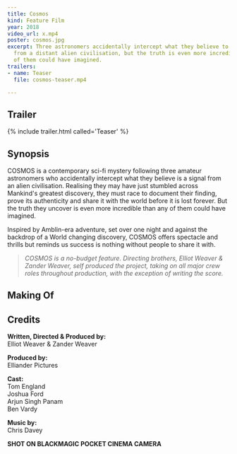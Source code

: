 ```yaml
---
title: Cosmos
kind: Feature Film
year: 2018
video_url: x.mp4
poster: cosmos.jpg
excerpt: Three astronomers accidentally intercept what they believe to be a signal
  from a distant alien civilisation, but the truth is even more incredible than any
  of them could have imagined.
trailers:
- name: Teaser
  file: cosmos-teaser.mp4

---
```

## Trailer

{% include trailer.html called='Teaser' %}

## Synopsis

COSMOS is a contemporary sci-fi mystery following three amateur astronomers who accidentally intercept what they believe is a signal from an alien civilisation. Realising they may have just stumbled across Mankind's greatest discovery, they must race to document their finding, prove its authenticity and share it with the world before it is lost forever. But the truth they uncover is even more incredible than any of them could have imagined.

Inspired by Amblin-era adventure, set over one night and against the backdrop of a World changing discovery, COSMOS offers spectacle and thrills but reminds us success is nothing without people to share it with.

> _COSMOS is a no-budget feature. Directing brothers, Elliot Weaver & Zander Weaver, self produced the project, taking on all major crew roles throughout production, with the exception of writing the score._

## Making Of

## Credits

**Written, Directed & Produced by:**
<br>Elliot Weaver & Zander Weaver

**Produced by:**
<br>Elliander Pictures

**Cast:**
<br>Tom England
<br>Joshua Ford
<br>Arjun Singh Panam
<br>Ben Vardy

**Music by:**
<br>Chris Davey

**SHOT ON BLACKMAGIC POCKET CINEMA CAMERA**